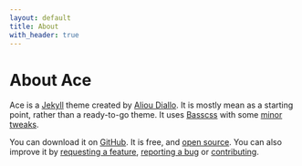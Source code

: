 ```yaml
---
layout: default
title: About
with_header: true
---
```


# About Ace

Ace is a <a href='http://jekyllrb.com/' target='_blank'>Jekyll</a> theme created by
<a href='http://aliou.me' target='_blank'>Aliou Diallo</a>.
It is mostly mean as a starting point, rather than a ready-to-go theme.
It uses <a href='http://www.basscss.com/' target='_blank'>Basscss</a>
with some <a href='https://github.com/aliou/ace/blob/master/css/style.css' target='_blank'>minor tweaks</a>.

You can download it on <a href='https://github.com/aliou/ace' target='_blank'>GitHub</a>.
It is free, and <a href='https://github.com/aliou/ace/blob/master/LICENSE' target='_blank'>open source</a>.
You can also improve it by <a href='https://github.com/aliou/ace/issues/new' target='_blank'>requesting a feature</a>,
<a href='https://github.com/aliou/ace/issues/new' target='_blank'>reporting a bug</a>
or <a href='https://github.com/aliou/ace/fork' target='_blank'>contributing</a>.
